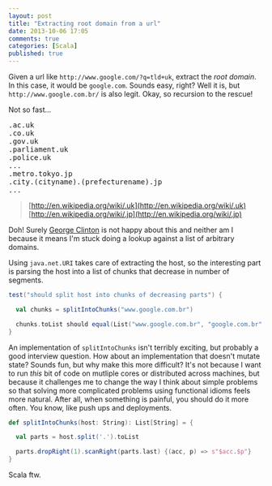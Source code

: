 ```yaml
---
layout: post
title: "Extracting root domain from a url"
date: 2013-10-06 17:05
comments: true
categories: [Scala]
published: true
---
```


Given a url like `http://www.google.com/?q=tld+uk`, extract the _root domain_. In this case, it would be `google.com`. Sounds easy, right? Well it is, but `http://www.google.com.br/` is also legit. Okay, so recursion to the rescue!

Not so fast...

<pre>
.ac.uk
.co.uk
.gov.uk
.parliament.uk
.police.uk
...
.metro.tokyo.jp
.city.(cityname).(prefecturename).jp
...
</pre>

> [http://en.wikipedia.org/wiki/.uk](http://en.wikipedia.org/wiki/.uk)</br>[http://en.wikipedia.org/wiki/.jp](http://en.wikipedia.org/wiki/.jp)

Doh! Surely [George Clinton](http://en.wikipedia.org/wiki/Parliament_\(band\)) is not happy about this and neither am I because it means I'm stuck doing a lookup against a list of arbitrary domains.

Using `java.net.URI` takes care of extracting the host, so the interesting part is parsing the host into a list of chunks that decrease in number of segments.

``` scala
test("should split host into chunks of decreasing parts") {

  val chunks = splitIntoChunks("www.google.com.br")

  chunks.toList should equal(List("www.google.com.br", "google.com.br", "com.br", "br"))
}
```

An implementation of `splitIntoChunks` isn't terribly exciting, but probably a good interview question. How about an implementation that doesn't mutate state? Sounds fun, but why make this more difficult? It's not because I want to run _this_ bit of code on mutliple cores or distributed across machines, but because it challenges me to change the way I think about simple problems so that solving more complicated problems using functional idioms feels more natural. After all, when something is painful, you should do it more often. You know, like push ups and deployments. 

``` scala
def splitIntoChunks(host: String): List[String] = {

  val parts = host.split('.').toList

  parts.dropRight(1).scanRight(parts.last) {(acc, p) => s"$acc.$p"}
}
```

Scala ftw.